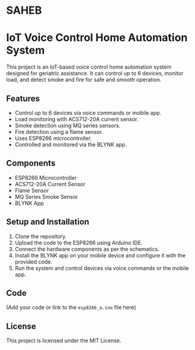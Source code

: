 # SAHEB
# IoT Voice Control Home Automation System

This project is an IoT-based voice control home automation system designed for geriatric assistance. It can control up to 6 devices, monitor load, and detect smoke and fire for safe and smooth operation.

## Features
- Control up to 6 devices via voice commands or mobile app.
- Load monitoring with ACS712-20A current sensor.
- Smoke detection using MQ series sensors.
- Fire detection using a flame sensor.
- Uses ESP8266 microcontroller.
- Controlled and monitored via the BLYNK app.

## Components
- ESP8266 Microcontroller
- ACS712-20A Current Sensor
- Flame Sensor
- MQ Series Smoke Sensor
- BLYNK App

## Setup and Installation
1. Clone the repository.
2. Upload the code to the ESP8266 using Arduino IDE.
3. Connect the hardware components as per the schematics.
4. Install the BLYNK app on your mobile device and configure it with the provided code.
5. Run the system and control devices via voice commands or the mobile app.


## Code
(Add your code or link to the `esp8266_a.ino` file here)

## License
This project is licensed under the MIT License.

